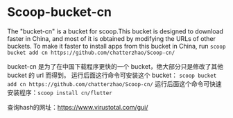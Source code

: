 # Scoop-bucket-cn
The "bucket-cn" is a bucket for scoop.This bucket is designed to download faster in China, and most of it is obtained by modifying the URLs of other buckets.
To make it faster to install apps from this bucket in China, run `scoop bucket add cn https://github.com/chatterzhao/Scoop-cn/`

bucket-cn 是为了在中国下载程序更快的一个 bucket，绝大部分只是修改了其他 bucket 的 url 而得到。
运行后面这行命令可安装这个 bucket： `scoop bucket add cn https://github.com/chatterzhao/Scoop-cn/`
运行后面这个命令可快速安装程序：`scoop install cn/flutter`

查询hash的网址：https://www.virustotal.com/gui/

